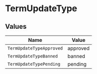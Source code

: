 # TermUpdateType


## Values

| Name                     | Value                    |
| ------------------------ | ------------------------ |
| `TermUpdateTypeApproved` | approved                 |
| `TermUpdateTypeBanned`   | banned                   |
| `TermUpdateTypePending`  | pending                  |